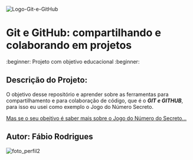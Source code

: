 ![Logo-Git-e-GitHub](https://github.com/Fabio-Rodrigues-Dev/jogo-do-numero-secreto/assets/158431227/a56ae063-3c7d-4ea5-8303-8e6fc7a87198)
<h1> Git e GitHub: compartilhando e colaborando em projetos </h1>
:beginner: Projeto com objetivo educacional :beginner:

## Descrição do Projeto:
O objetivo desse repositório e aprender sobre as ferramentas para compartilhamento e para colaboração de código, que é o ***GIT e GITHUB***, para isso eu usei como exemplo o Jogo do Número Secreto.

[Mas se o seu obejtivo é saber mais sobre o Jogo do Número do Secreto...](https://github.com/Fabio-Rodrigues-Dev/jogo-do-numero-secreto)

## Autor: Fábio Rodrigues

![foto_perfil2](https://github.com/Fabio-Rodrigues-Dev/jogo-do-numero-secreto/assets/158431227/877304a6-d316-44c3-abc0-04955d9e0c2c)
